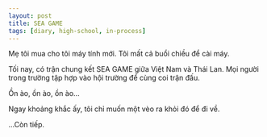 ```yaml
---
layout: post
title: SEA GAME
tags: [diary, high-school, in-process] 
---
```


Mẹ tôi mua cho tôi máy tính mới. Tôi mất cả buổi chiều để cài máy.

Tối nay, có trận chung kết SEA GAME giữa Việt Nam và Thái Lan. Mọi người trong trường tập hợp vào hội trường để cùng coi trận đấu.

Ồn ào, ồn ào, ồn ào...

Ngay khoảng khắc ấy, tôi chỉ muốn một vèo ra khỏi đó để đi về.

...Còn tiếp.